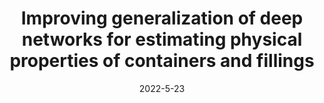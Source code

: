 ---
title: "Improving generalization of deep networks for estimating physical properties of containers and fillings"
collection: publications
permalink: /publication/2009-10-01-paper-title-number-1
excerpt: 'This paper is about the number 1. The number 2 is left for future work.'
date: 2022-5-23
venue: 'IEEE International Conference on Acoustics, Speech and Signal Processing (ICASSP)'
paperurl: 'https://ieeexplore.ieee.org/abstract/document/9747349'
---